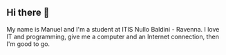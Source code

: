 ## Hi there 👋
My name is Manuel and I'm a student at ITIS Nullo Baldini - Ravenna.
I love IT and programming, give me a computer and an Internet connection, then I'm good to go.
